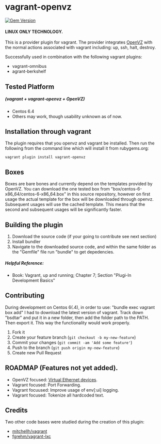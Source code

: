 # vagrant-openvz

[![Gem Version](https://badge.fury.io/rb/vagrant-openvz.png)](http://badge.fury.io/rb/vagrant-openvz)

#### LINUX ONLY TECHNOLOGY.

This is a provider plugin for vagrant. The provider integrates [OpenVZ](http://openvz.org/Main_Page) with the normal actions associated with vagrant including: up, ssh, halt, destroy.

Successfully used in combination with the following vagrant plugins:

- vagrant-omnibus
- agrant-berkshelf

## Tested Platform 
##### (vagrant + vagrant-openvz + OpenVZ)

- Centos 6.4
- Others may work, though usability unknown as of now.

## Installation through vagrant

The plugin requires that you openvz and vagrant be installed. Then run the following from the command line which will install it from rubygems.org:

```shell
vagrant plugin install vagrant-openvz
```

## Boxes

Boxes are bare bones and currently depend on the templates provided by OpenVZ. You can download the one tested box from "box/centos-6-x86_64/centos-6-x86_64.box" in this source repository, however on first usage the actual template for the box will be downloaded through openvz.  Subsequent usages will use the cached template. This means that the second and subsequent usages will be significantly faster.

## Building the plugin

1. Download the source code (if your going to contribute see next section) 
2. Install bundler
3. Navigate to the downloaded source code, and within the same folder as the "Gemfile" file run "bundle" to get depedencies.

##### Helpful Reference:
* Book: Vagrant, up and running; Chapter 7; Section "Plugi-In Development Basics"

## Contributing

During development on Centos 6(.4), in order to use: "bundle exec vagrant box add" I had to download the latest version of vagrant. Track down "bsdtar" and put it in a new folder, then add the folder path to the PATH. Then export it. This way the functionality would work properly.

1. Fork it
2. Create your feature branch (`git checkout -b my-new-feature`)
3. Commit your changes (`git commit -am 'Add some feature'`)
4. Push to the branch (`git push origin my-new-feature`)
5. Create new Pull Request

## ROADMAP (Features not yet added).

* OpenVZ focused: [Virtual Ethernet devices](http://openvz.org/Virtual_Ethernet_device).
* Vagrant focused: Port Forwarding.
* Vagrant focuused: Improve usage of env[:ui] logging. 
* Vagrant focused: Tokenize all hardcoded text.

## Credits

Two other code bases were studied during the creation of this plugin: 

- [mitchellh/vagrant](https://github.com/mitchellh/vagrant)
- [fgrehm/vagrant-lxc](https://github.com/fgrehm/vagrant-lxc)
